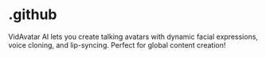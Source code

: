# .github
VidAvatar AI lets you create talking avatars with dynamic facial expressions, voice cloning, and lip-syncing. Perfect for global content creation!
